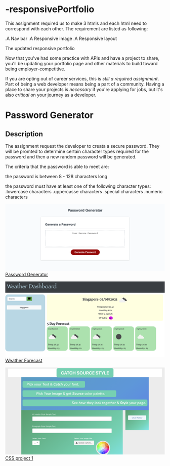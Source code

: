 # -responsivePortfolio

This assignment required us to make 3 htmls and each html need to correspond with each other. The requirement are listed as following:

.A Nav bar
.A Responsive image
.A Responsive layout

The updated responsive portfolio 


Now that you've had some practice with APIs and have a project to share, you'll be updating your portfolio page and other materials to build toward being employer-competitive.

If you are opting out of career services, this is _still a required assignment_. Part of being a web developer means being a part of a community. Having a place to share your projects is _necessary_ if you're applying for jobs, but it's also _critical_ on your journey as a developer.


# Password Generator

## Description

The assignment request the developer to creata a secure password. They will be promted to determine certain character types required for the password and then a new random password will be generated.


The criteria that the password is able to meet are:

the password is between 8 - 128 characters long

the password must have at least one of the following character types:
.lowercase characters
.uppercasse characters
.special characters
.numeric characters

![alt text](https://github.com/carefree2706/-responsivePortfolio/blob/main/assets/images/passwordGenerator.png "password generator")
[Password Generator](https://github.com/carefree2706/passwordGenerator) 

![alt text](https://github.com/carefree2706/-responsivePortfolio/blob/main/assets/images/weatherForecast.png "weather forecast")
[Weather Forecast](https://github.com/carefree2706/weatherforecast) 

![alt text](https://github.com/carefree2706/-responsivePortfolio/blob/main/assets/images/project1.png "project 1")
[CSS project 1](https://github.com/bencyna/Catch-Source-Style) 

